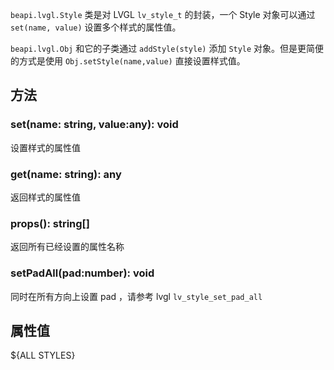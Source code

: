 

`beapi.lvgl.Style` 类是对 LVGL `lv_style_t` 的封装，一个 Style 对象可以通过`set(name, value)` 设置多个样式的属性值。



`beapi.lvgl.Obj` 和它的子类通过 `addStyle(style)` 添加 `Style` 对象。但是更简便的方式是使用 `Obj.setStyle(name,value)` 直接设置样式值。



## 方法

### set(name: string, value:any): void

设置样式的属性值



### get(name: string): any

返回样式的属性值



### props(): string[]

返回所有已经设置的属性名称



### setPadAll(pad:number): void

同时在所有方向上设置 pad ，请参考 lvgl `lv_style_set_pad_all`





## 属性值



${ALL STYLES}
